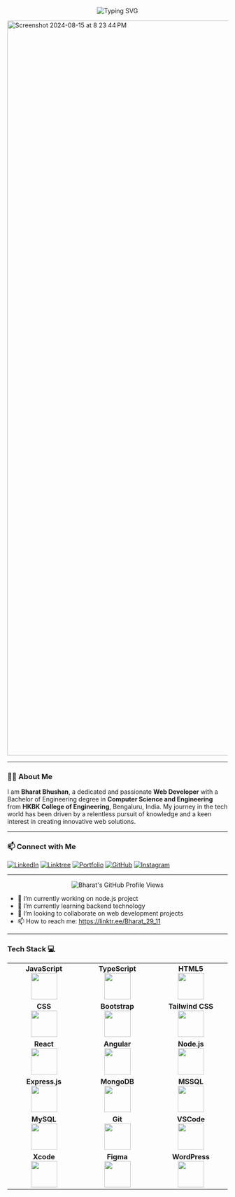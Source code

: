 <p align="center">
  <img src="https://readme-typing-svg.demolab.com?font=Fira+Code&size=28&pause=1000&color=F79A00&center=true&vCenter=true&width=435&lines=%F0%9F%91%8B+Hi%2C+I'm+Bharat+Bhushan!;A+Software+Developer" alt="Typing SVG" />
</p>



<a href="https://ibharatbhushan.netlify.app/" target="_blank">
    <img width="1680" alt="Screenshot 2024-08-15 at 8 23 44 PM" src="https://github.com/user-attachments/assets/a5a0a76c-fa8b-4be6-b107-f08c522ed967">
</a>






---

### 🧑‍💻 About Me

I am **Bharat Bhushan**, a dedicated and passionate **Web Developer** with a Bachelor of Engineering degree in **Computer Science and Engineering** from **HKBK College of Engineering**, Bengaluru, India. My journey in the tech world has been driven by a relentless pursuit of knowledge and a keen interest in creating innovative web solutions.

---





### 📫 Connect with Me

[![LinkedIn](https://img.shields.io/badge/LinkedIn-Bharat%20Bhushan-blue?style=for-the-badge&logo=linkedin)](https://www.linkedin.com/in/bhushan9473)
[![Linktree](https://img.shields.io/badge/Linktree-Bharat%20Bhushan-green?style=for-the-badge&logo=linktree)](https://linktr.ee/Bharat_29_11)
[![Portfolio](https://img.shields.io/badge/Portfolio-Bharat%20Bhushan-orange?style=for-the-badge&logo=netlify)](https://ibharatbhushan.netlify.app/)
[![GitHub](https://img.shields.io/badge/GitHub-1uzumakinaruto-black?style=for-the-badge&logo=github)](https://github.com/1uzumakinaruto)
[![Instagram](https://img.shields.io/badge/Instagram-n4ruto__uzumakix-red?style=for-the-badge&logo=instagram)](https://www.instagram.com/n4ruto_uzumakix)

---



<p align="center">
  <img src="https://komarev.com/ghpvc/?username=1uzumakinaruto&style=flat-square&color=blue" alt="Bharat's GitHub Profile Views" />
</p>





- 🔭 I’m currently working on node.js project
- 🌱 I’m currently learning backend technology
- 👯 I’m looking to collaborate on web development projects
- 📫 How to reach me: https://linktr.ee/Bharat_29_11

---

### Tech Stack :computer:


<table>
<tbody>
 <tr>
<td align="center" width="20%">
<span><b><center>JavaScript</center></b></span> 
<img height=60px src="https://img.icons8.com/color/2x/javascript.png"> 
</td>

<td align="center" width="20%">
<span><b><center>TypeScript</center></b></span> 
<img height=60px src="https://img.icons8.com/color/2x/typescript.png"> 
</td>

<td align="center" width="20%">
<span><b><center>HTML5</center></b></span> 
<img height=60px src="https://img.icons8.com/color/2x/html-5.png"> 
</td>
</tr>

<tr>
<td align="center" width="20%">
<span><b><center>CSS</center></b></span> 
<img height=60px src="https://img.icons8.com/color/2x/css3.png"> 
</td>

<td align="center" width="20%">
<span><b><center>Bootstrap</center></b></span> 
<img height=60px src="https://img.icons8.com/color/2x/bootstrap.png"> 
</td>

<td align="center" width="20%">
<span><b><center>Tailwind CSS</center></b></span> 
<img height=60px src="https://img.icons8.com/color/2x/tailwindcss.png"> 
</td>
</tr>

<tr>
<td align="center" width="20%">
<span><b><center>React</center></b></span> 
<img height=60px src="https://img.icons8.com/ultraviolet/2x/react.png"> 
</td>

<td align="center" width="20%">
<span><b><center>Angular</center></b></span> 
<img height=60px src="https://img.icons8.com/color/2x/angularjs.png"> 
</td>

<td align="center" width="20%">
<span><b><center>Node.js</center></b></span> 
<img height=60px src="https://img.icons8.com/color/2x/nodejs.png"> 
</td>
</tr>

<tr>
<td align="center" width="20%">
<span><b><center>Express.js</center></b></span> 
<img height=60px src="https://img.icons8.com/color/2x/express.png"> 
</td>

<td align="center" width="20%">
<span><b><center>MongoDB</center></b></span> 
<img height=60px src="https://img.icons8.com/color/2x/mongodb.png"> 
</td>

<td align="center" width="20%">
<span><b><center>MSSQL</center></b></span> 
<img height=60px src="https://img.icons8.com/color/2x/microsoft-sql-server.png"> 
</td>
</tr>

<tr>
<td align="center" width="20%">
<span><b><center>MySQL</center></b></span> 
<img height=60px src="https://img.icons8.com/color/2x/mysql.png"> 
</td>

<td align="center" width="20%">
<span><b><center>Git</center></b></span> 
<img height=60px src="https://img.icons8.com/color/2x/git.png"> 
</td>

<td align="center" width="20%">
<span><b><center>VSCode</center></b></span> 
<img height=60px src="https://img.icons8.com/color/2x/visual-studio-code-2019.png"> 
</td>
</tr>

<tr>
<td align="center" width="20%">
<span><b><center>Xcode</center></b></span> 
<img height=60px src="https://img.icons8.com/color/2x/xcode.png"> 
</td>

<td align="center" width="20%">
<span><b><center>Figma</center></b></span> 
<img height=60px src="https://img.icons8.com/color/2x/figma.png"> 
</td>

<td align="center" width="20%">
<span><b><center>WordPress</center></b></span> 
<img height=60px src="https://img.icons8.com/color/2x/wordpress.png"> 
</td>
</tr>

</tbody>
</table>





